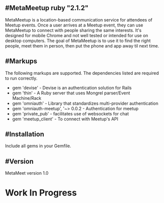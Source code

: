 #MetaMeetup
ruby "2.1.2"
--------
MetaMeetup is a location-based communication service for attendees of Meetup events. Once a user arrives at a Meetup event, they can use MetaMeetup to connect with  people sharing the same interests. It's designed for mobile Chrome and not well tested or intended for use on desktop computers. The goal of MetaMeetup is to use it to find the right people, meet them in person, then put the phone and app away til next time.


#Markups
--------
The following markups are supported.  The dependencies listed are required to run correctly.

* gem 'devise' - Devise is an authentication solution for Rails
* gem 'thin' - A Ruby server that uses Mongrel parser/Event Machine/Rack
* gem 'omniauth' - Library that standardizes multi-provider authentication
* gem 'omniauth-meetup', '~> 0.0.2 - Authentication for meetup
* gem 'private_pub' - facilitates use of websockets for chat
* gem 'meetup_client' - To connect with Meetup's API


#Installation
-------------
Include all gems in your Gemfile.


#Version 
--------
MetaMeet version 1.0

# Work In Progress
